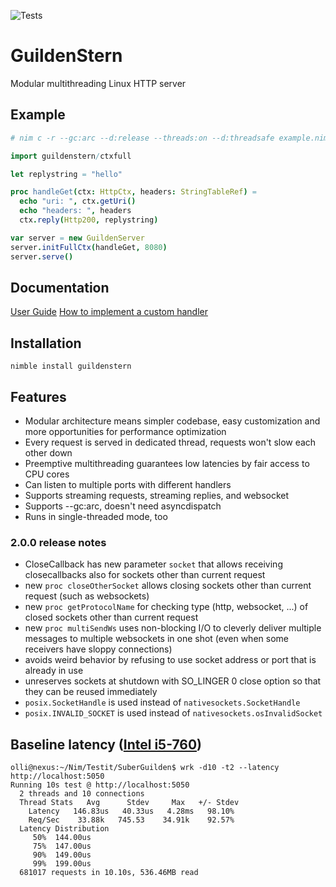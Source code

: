![Tests](https://github.com/olliNiinivaara/GuildenStern/workflows/Tests/badge.svg)

# GuildenStern
Modular multithreading Linux HTTP server

## Example

```nim
# nim c -r --gc:arc --d:release --threads:on --d:threadsafe example.nim

import guildenstern/ctxfull

let replystring = "hello"

proc handleGet(ctx: HttpCtx, headers: StringTableRef) =
  echo "uri: ", ctx.getUri()
  echo "headers: ", headers
  ctx.reply(Http200, replystring)

var server = new GuildenServer
server.initFullCtx(handleGet, 8080)
server.serve()
```

## Documentation
[User Guide](http://htmlpreview.github.io/?https://github.com/olliNiinivaara/GuildenStern/blob/master/doc/guildenstern.html)
[How to implement a custom handler](https://github.com/olliNiinivaara/GuildenStern/doc/customhandler.nim)

## Installation

`nimble install guildenstern`

## Features

- Modular architecture means simpler codebase, easy customization and more opportunities for performance optimization
- Every request is served in dedicated thread, requests won't slow each other down 
- Preemptive multithreading guarantees low latencies by fair access to CPU cores
- Can listen to multiple ports with different handlers
- Supports streaming requests, streaming replies, and websocket
- Supports --gc:arc, doesn't need asyncdispatch
- Runs in single-threaded mode, too

### 2.0.0 release notes
- CloseCallback has new parameter `socket` that allows receiving closecallbacks also for sockets other than current request
- new `proc closeOtherSocket` allows closing sockets other than current request (such as websockets)
- new `proc getProtocolName` for checking type (http, websocket, ...) of closed sockets other than current request
- new `proc multiSendWs` uses non-blocking I/O to cleverly deliver multiple messages to multiple websockets in one shot (even when some receivers have sloppy connections)
- avoids weird behavior by refusing to use socket address or port that is already in use
- unreserves sockets at shutdown with SO_LINGER 0 close option so that they can be reused immediately
- `posix.SocketHandle` is used instead of `nativesockets.SocketHandle`
- `posix.INVALID_SOCKET` is used instead of `nativesockets.osInvalidSocket`


## Baseline latency ([Intel i5-760](https://ark.intel.com/content/www/us/en/ark/products/48496/intel-core-i5-760-processor-8m-cache-2-80-ghz.html))

```
olli@nexus:~/Nim/Testit/SuberGuilden$ wrk -d10 -t2 --latency http://localhost:5050
Running 10s test @ http://localhost:5050
  2 threads and 10 connections
  Thread Stats   Avg      Stdev     Max   +/- Stdev
    Latency   146.83us   40.33us   4.28ms   98.10%
    Req/Sec    33.88k   745.53    34.91k    92.57%
  Latency Distribution
     50%  144.00us
     75%  147.00us
     90%  149.00us
     99%  199.00us
  681017 requests in 10.10s, 536.46MB read
```